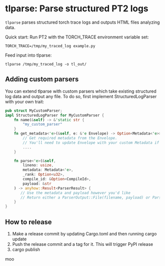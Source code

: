 # tlparse: Parse structured PT2 logs
`tlparse` parses structured torch trace logs and outputs HTML files analyzing data.

Quick start:
Run PT2 with the TORCH_TRACE environment variable set:
```
TORCH_TRACE=/tmp/my_traced_log example.py
```

Feed input into tlparse:
```
tlparse /tmp/my_traced_log -o tl_out/
```

## Adding custom parsers
You can extend tlparse with custom parsers which take existing structured log data and output any file. To do so, first implement StructuredLogParser with your own trait:

```Rust
pub struct MyCustomParser;
impl StructuredLogParser for MyCustomParser {
    fn name(&self) -> &'static str {
        "my_custom_parser"
    }
    fn get_metadata<'e>(&self, e: &'e Envelope) -> Option<Metadata<'e>> {
        // Get required metadata from the Envelope.
        // You'll need to update Envelope with your custom Metadata if you need new types here
        ....
    }

    fn parse<'e>(&self,
        lineno: usize,
        metadata: Metadata<'e>,
        _rank: Option<u32>,
        compile_id: &Option<CompileId>,
        payload: &str
    ) -> anyhow::Result<ParserResult> {
       // Use the metadata and payload however you'd like
       // Return either a ParserOutput::File(filename, payload) or ParserOutput::Link(name, url)
    }
}
```

## How to release

1. Make a release commit by updating Cargo.toml and then running cargo update
2. Push the release commit and a tag for it.  This will trigger PyPI release
3. cargo publish


moo
